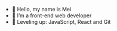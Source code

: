 - 👋 Hello, my name is Mei
- 👀 I’m a front-end web developer
- 🌱 Leveling up: JavaScript, React and Git
<!---
meillee/meillee is a ✨ special ✨ repository because its `README.md` (this file) appears on your GitHub profile.
You can click the Preview link to take a look at your changes.
--->
